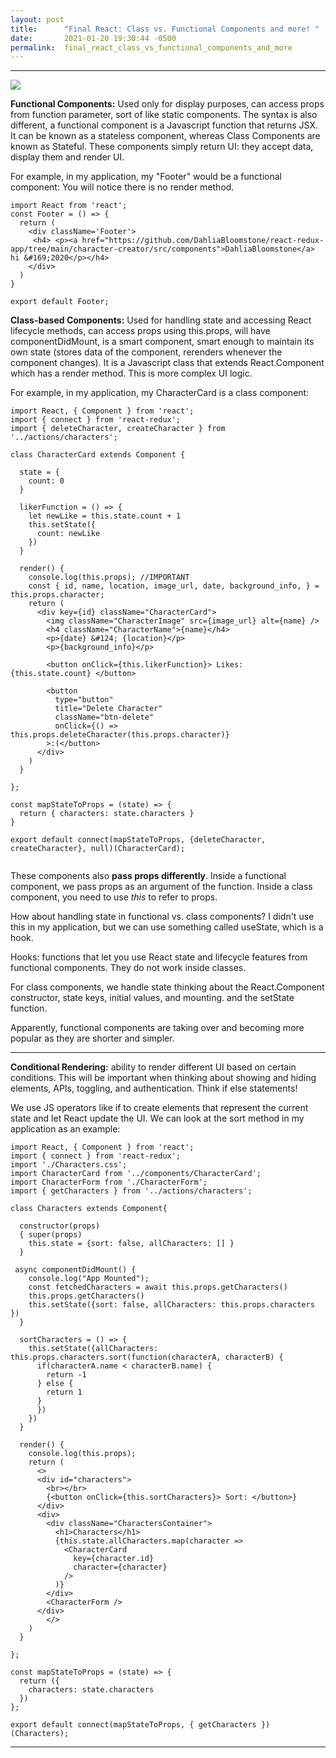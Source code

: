 ```yaml
---
layout: post
title:      "Final React: Class vs. Functional Components and more! "
date:       2021-01-20 19:30:44 -0500
permalink:  final_react_class_vs_functional_components_and_more
---
```


--------------------------------------------------------------------------------


![](https://images4.fanpop.com/image/photos/18700000/cute-kitten-animation-in-a-hammock-kittens-18703239-198-161.gif)



**Functional Components:** Used only for display purposes, can access props from function parameter, sort of like static components. The syntax is also different, a functional component is a Javascript function that returns JSX. It can be known as a stateless component, whereas Class Components are known as Stateful. These components simply return UI: they accept data, display them and render UI.

For example, in my application, my "Footer" would be a functional component: You will notice there is no render method.

```
import React from 'react';
const Footer = () => {
  return (
    <div className='Footer'>
     <h4> <p><a href="https://github.com/DahliaBloomstone/react-redux-app/tree/main/character-creator/src/components">DahliaBloomstone</a> hi &#169;2020</p></h4>
    </div>
  )
}

export default Footer;

```


**Class-based Components:** Used for handling state and accessing React lifecycle methods, can access props using this.props, will have componentDidMount, is a smart component, smart enough to maintain its own state (stores data of the component, rerenders whenever the component changes). It is a Javascript class that extends React.Component which has a render method. This is more complex UI logic.

For example, in my application, my CharacterCard is a class component: 

```
import React, { Component } from 'react';
import { connect } from 'react-redux';
import { deleteCharacter, createCharacter } from '../actions/characters';

class CharacterCard extends Component {

  state = {
    count: 0
  }

  likerFunction = () => {
    let newLike = this.state.count + 1
    this.setState({
      count: newLike
    })
  }

  render() {
    console.log(this.props); //IMPORTANT 
    const { id, name, location, image_url, date, background_info, } = this.props.character;
    return ( 
      <div key={id} className="CharacterCard">
        <img className="CharacterImage" src={image_url} alt={name} />
        <h4 className="CharacterName">{name}</h4>
        <p>{date} &#124; {location}</p>
        <p>{background_info}</p>

        <button onClick={this.likerFunction}> Likes: {this.state.count} </button>

        <button
          type="button"
          title="Delete Character"
          className="btn-delete"
          onClick={() => this.props.deleteCharacter(this.props.character)}
        >:(</button>
      </div>
    )
  }

};

const mapStateToProps = (state) => {
  return { characters: state.characters }
}

export default connect(mapStateToProps, {deleteCharacter, createCharacter}, null)(CharacterCard);


```


These components also **pass props differently**. Inside a functional component, we pass props as an argument of the function. Inside a class component, you need to use *this* to refer to props.

How about handling state in functional vs. class components? I didn't use this in my application, but we can use something called useState, which is a hook. 

Hooks: functions that let you use React state and lifecycle features from functional components. They do not work inside classes. 

For class components, we handle state thinking about the React.Component constructor, state keys, initial values, and mounting. and the setState function.

Apparently, functional components are taking over and becoming more popular as they are shorter and simpler. 

--------------------------------------------------------------------------------



****Conditional Rendering:**** ability to render different UI based on certain conditions. This will be important when thinking about showing and hiding elements, APIs, toggling, and authentication. Think if else statements!

We use JS operators like if to create elements that represent the current state and let React update the UI. We can look at the sort method in my application as an example:

```
import React, { Component } from 'react';
import { connect } from 'react-redux';
import './Characters.css';
import CharacterCard from '../components/CharacterCard';
import CharacterForm from './CharacterForm'; 
import { getCharacters } from '../actions/characters';

class Characters extends Component{

  constructor(props)
  { super(props)
    this.state = {sort: false, allCharacters: [] }
  }

 async componentDidMount() {
    console.log("App Mounted");
    const fetchedCharacters = await this.props.getCharacters()
    this.props.getCharacters()
    this.setState({sort: false, allCharacters: this.props.characters })
  }

  sortCharacters = () => {
    this.setState({allCharacters: this.props.characters.sort(function(characterA, characterB) {
      if(characterA.name < characterB.name) {
        return -1
      } else {
        return 1
      }
      })
    })
  }

  render() {
    console.log(this.props); 
    return (
      <>
      <div id="characters">
        <br></br>
        {<button onClick={this.sortCharacters}> Sort: </button>}
      </div>
      <div>
        <div className="CharactersContainer">
          <h1>Characters</h1>
          {this.state.allCharacters.map(character =>
            <CharacterCard
              key={character.id}
              character={character}
            />
          )}
        </div>
        <CharacterForm />
      </div>
        </>
    )
  }

};

const mapStateToProps = (state) => {
  return ({
    characters: state.characters
  })
};

export default connect(mapStateToProps, { getCharacters })(Characters);
```

--------------------------------------------------------------------------------

